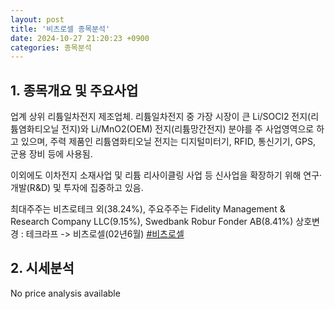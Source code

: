 ```yaml
---
layout: post
title: '비츠로셀 종목분석'
date: 2024-10-27 21:20:23 +0900
categories: 종목분석
---
```


## 1. 종목개요 및 주요사업

업계 상위 리튬일차전지 제조업체. 리튬일차전지 중 가장 시장이 큰 Li/SOCl2 전지(리튬염화티오닐 전지)와 Li/MnO2(OEM) 전지(리튬망간전지) 분야를 주 사업영역으로 하고 있으며, 주력 제품인 리튬염화티오닐 전지는 디지털미터기, RFID, 통신기기, GPS, 군용 장비 등에 사용됨.

이외에도 이차전지 소재사업 및  리튬 리사이클링 사업 등 신사업을 확장하기 위해 연구·개발(R&D) 및 투자에 집중하고 있음.

최대주주는 비츠로테크 외(38.24%), 주요주주는 Fidelity Management & Research Company LLC(9.15%), Swedbank Robur Fonder AB(8.41%) 상호변경 : 테크라프 -> 비츠로셀(02년6월)
[#비츠로셀](#)

## 2. 시세분석

No price analysis available
